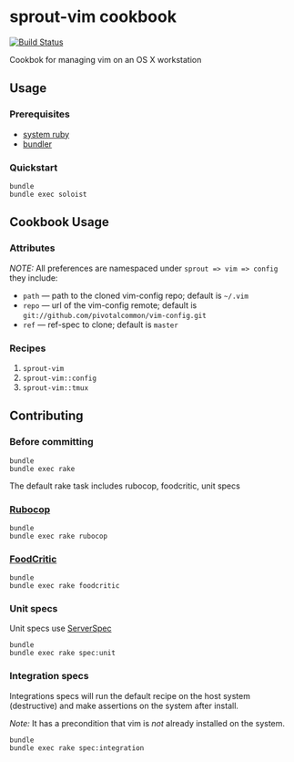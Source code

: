 # sprout-vim cookbook

[![Build Status](https://travis-ci.org/pivotal-sprout/sprout-vim.png?branch=master)](https://travis-ci.org/pivotal-sprout/sprout-vim)

Cookbok for managing vim on an OS X workstation

## Usage

### Prerequisites

- [system ruby](.ruby-version)
- [bundler](http://bundler.io/)

### Quickstart

```
bundle
bundle exec soloist
```

## Cookbook Usage

### Attributes

*NOTE:* All preferences are namespaced under `sprout => vim => config` they include:

* `path` &mdash; path to the cloned vim-config repo; default is `~/.vim`
* `repo` &mdash; url of the vim-config remote; default is `git://github.com/pivotalcommon/vim-config.git`
* `ref` &mdash; ref-spec to clone; default is `master`


### Recipes

1. `sprout-vim`
1. `sprout-vim::config`
1. `sprout-vim::tmux`

## Contributing

### Before committing

```
bundle
bundle exec rake
```

The default rake task includes rubocop, foodcritic, unit specs

### [Rubocop](https://github.com/bbatsov/rubocop)

```
bundle
bundle exec rake rubocop
```

### [FoodCritic](http://acrmp.github.io/foodcritic/)

```
bundle
bundle exec rake foodcritic
```

### Unit specs

Unit specs use [ServerSpec](http://serverspec.org/)

```
bundle
bundle exec rake spec:unit
```

### Integration specs

Integrations specs will run the default recipe on the host system (destructive) and make assertions on the system after
install.

*Note:* It has a precondition that vim is _not_ already installed on the system.

```
bundle
bundle exec rake spec:integration
```
